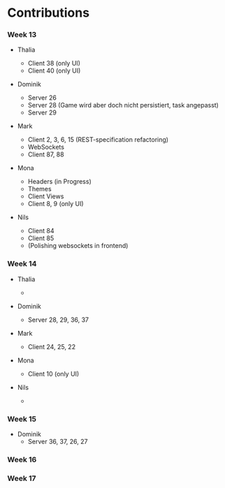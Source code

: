 # Contributions

### Week 13

- Thalia

  - Client 38 (only UI)
  - Client 40 (only UI)

- Dominik

  - Server 26

  * Server 28 (Game wird aber doch nicht persistiert, task angepasst)
  * Server 29

- Mark

  - Client 2, 3, 6, 15 (REST-specification refactoring)
  - WebSockets
  - Client 87, 88

- Mona

  - Headers (in Progress)
  - Themes
  - Client Views
  - Client 8, 9 (only UI)

- Nils
  - Client 84
  - Client 85 
  - (Polishing websockets in frontend)

### Week 14

- Thalia

  - 

- Dominik

  - Server 28, 29, 36, 37

- Mark

  - Client 24, 25, 22

- Mona

  - Client 10 (only UI)

- Nils

  - 

### Week 15

- Dominik
  - Server 36, 37, 26, 27


### Week 16

### Week 17
